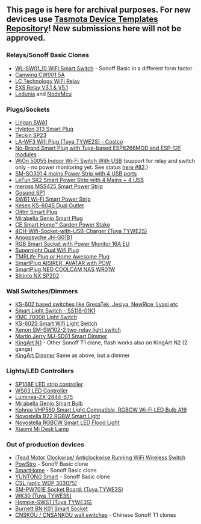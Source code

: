 This page is here for archival purposes. For new devices use [Tasmota Device Templates Repository](https://blakadder.github.io/templates)! New submissions here will not be approved.
---

### Relays/Sonoff Basic Clones
- [WL-SW01_10 WiFi Smart Switch](devices/WL-SW01_10-WiFi-Smart-Switch) - Sonoff Basic in a different form factor
- [Canwing CW001 5A](devices/Canwing-CW001-WiFi-Smart-Switch)
- [LC Technology WiFi Relay](devices/LC-Technology-WiFi-Relay)
- [EXS Relay V3.1 & V5.1](devices/EXS-Relay-V3.1-&-V5.1)
- [Ledunia](http://ledunia.de/) and [NodeMcu](https://de.wikipedia.org/wiki/NodeMCU)

### Plugs/Sockets
- [Lingan SWA1](devices/Lingan-SWA1)
- [Hyleton 313 Smart Plug](devices/Hyleton-313-Smart-Plug)
- [Teckin SP23](devices/Teckin-SP23)
- [LA-WF3 Wifi Plug (Tuya TYWE2S) - Costco ](devices/CE-Smart-Home---LA-WF3-Wifi-Plug-(TYWE2S))
- [No-Brand Smart Plug with Tuya-based ESP8266MOD and ESP-12F modules](devices/Tuya-Smart-Plug-Models-ESP8266MOD-by-AI-THINKER-and-ESP-12F-by-TUYA-LN-0026)
- [WiOn 50055 Indoor Wi-Fi Switch With USB](https://wionproducts.com/product/wion-indoor-wi-fi-switch-usb/) (support for relay and switch only - no power monitoring yet. See status [here #82](https://github.com/arendst/Tasmota/issues/82).)
- [SM-SO301 4 mains Power Strip with 4 USB ports](devices/SM-SO301)
- [LeFun SK2 Smart Power Strip with 4 Mains + 4 USB](devices/LeFun-SK2-Smart-Power-Strip-(Model-ZLD-44USA-W))
- [meross MSS425 Smart Power Strip](devices/meross-MSS425)
- [Gosund SP1](devices/Gosund-SP1)
- [SWB1 Wi-Fi Smart Power Strip](devices/SWB1-Smart-Power-Strip)
- [Kesen KS-604S Dual Outlet](devices/Kesen-KS-604S)
- [Oittm Smart Plug](devices/Oittm-Smart-Plug)
- [Mirabella Genio Smart Plug](devices/Mirabella-Genio-Smart-Plug)
- [CE Smart Home™ Garden Power Stake](devices/CE-Smart-Home™-Garden-Power-Stake)
- [4CH-Wifi-Socket-with-USB-Charger (Tuya TYWE2S)](devices/4CH-Wifi-Socket-with-USB-Charger-SA-P402A-(TYWE2S))
- [Anoopsyche JH-G01B1](https://github.com/arendst/Tasmota/issues/5066#issuecomment-458741056)
- [RGB Smart Socket with Power Monitor 16A EU](devices/RGB-Smart-Plug-16A)
- [Supernight Dual Wifi Plug](devices/Supernight-dual-wifi-plug)
- [TMRLife Plug or Home Awesome Plug](devices/Home-Awesome-Breathing-Light-Smart-Plug-Mini-TMRLIFE-%5B2-PACK%5D-WiFi-Smart-Plug)
- [SmartPlug AISIRER, AVATAR with POW](devices/SmartPlug-with-POW-(AISIRER,-AVATAR))
- [SmartPlug NEO COOLCAM NAS WR01W](devices/NEO-COOLCAM-NAS-WR01W)
- [Slitinto NX SP202](devices/Slitinto-NX-SP202)

### Wall Switches/Dimmers
- [KS-602 based switches like GresaTek, Jesiya, NewRice, Lyasi etc](https://ucexperiment.wordpress.com/2017/11/14/reprogramming-a-lyasi-wifi-wall-switch-with-esp8285/) 
- [Smart Light Switch - SS118-01K1](devices/Smart-Light-Switch--SS118-01K1)
- [KMC 70008 Light Switch](devices/KMC-70008-light-switch)
- [KS-602S Smart Wifi Light Switch](devices/KS-602S-Switch)
- [Xenon SM-SW102-2 two-relay light switch](devices/Xenon-SM-SW102-2-two-relay-light-switch)
- [Martin Jerry MJ-SD01 Smart Dimmer](devices/Martin-Jerry-MJ-SD01)
- [KingArt N1](devices/KingArt) - Other Sonoff T1 clone, flash works also on KingArt N2 (2 gangs)
- [KingArt Dimmer](devices/KingArts-touch-Dimmer-(1-gang)) Same as above, but a dimmer

### Lights/LED Controllers
- [SP108E LED strip controller](devices/SP108E-LED-strip-controller)
- [WS03 LED Controller](devices/WS03-(WS01-WS05)-LED-Controller)
- [Luminea-ZX-2844-675](devices/Luminea-ZX-2844-675-(RGBW-LED-Controller))
- [Mirabella Genio Smart Bulb](devices/Mirabella-Genio-Bulb)
- [Kohree VHP560 Smart Light Compatible, RGBCW Wi-Fi LED Bulb A19](devices/Kohree-VHP560-Smart-Light-Compatible,-RGBCW-Wi-Fi-LED-Bulb-A19)
- [Novostella B22 RGBW Smart Light](devices/Novostella-B22-RGB-LED-Colour-WiFi-Smart-Bulb)
- [Novostella RGBCW Smart LED Flood Light](devices/Novostella-RGBCW-Smart-LED-Flood-Light)
- [Xiaomi Mi Desk Lamp](devices/Xiaomi-Mi-Desk-Lamp)

### Out of production devices
- [ITead Motor Clockwise/ Anticlockwise Running WiFi Wireless Switch](devices/others)
- [PowStro](devices/PowStro) - Sonoff Basic clone
- [SmartHome](devices/SmartHome) - Sonoff Basic clone
- [YUNTONG Smart](devices/YUNTONG-Smart) - Sonoff Basic clone
- [CSL (aplic WDP 303075)](devices/CSL-(aplic-WDP-303075))
- [SM-PW701E Socket Board: (Tuya TYWE3S)](devices/TYWE3S)
- [WK30 (Tuya TYWE3S)](devices/wk30)
- [Hompie-SWS1 (Tuya TYWE3S)](devices/Hompie-SWS1-(Tuya-TYWE3S))
- [Burnett BN K01 Smart Socket](devices/Burnett-BN-K01)
- [CNSKOU / CNSANKOU wall switches](devices/CNSKOU---CNSANKOU-wall-switches) - Chinese Sonoff T1 clones
